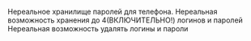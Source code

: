 Нереальное хранилище паролей для телефона. 
Нереальная возможность хранения до 4(ВКЛЮЧИТЕЛЬНО!) логинов и паролей
Нереальная возможность удалять логины и пароли
